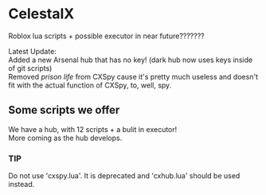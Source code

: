 # CelestalX
Roblox lua scripts + possible executor in near future???????  
  
Latest Update:  
Added a new Arsenal hub that has no key! (dark hub now uses keys inside of git scripts)  
Removed *prison life* from CXSpy cause it's pretty much useless and doesn't fit with the actual function of CXSpy, to, well, spy.
  
  
## Some scripts we offer  
We have a hub, with 12 scripts + a bulit in executor!  
More coming as the hub develops.  
  
  
### TIP
Do not use 'cxspy.lua'. It is deprecated and 'cxhub.lua' should be used instead.
